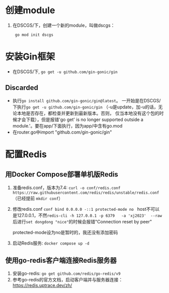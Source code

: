 # 创建module
1. 在DSCGS/下，创建一个新的module，叫做dscgs：
   ```bash
    go mod init dscgs
   ```

# 安装Gin框架
- 在DSCGS/下, `go get -u github.com/gin-gonic/gin`

## Discarded
- 执行`go install github.com/gin-gonic/gin@latest`。
  一开始是在DSCGS/下执行`go get -u github.com/gin-gonic/gin` （-u是update，加-u的话，无论本地是否存在，都检查并更新到最新版本。否则， 仅当本地没有这个包的时候才会下载），但是报错'go get' is no longer supported outside a module.'。要在app/下面执行，因为app/中含有go.mod
- 在router.go中import "github.com/gin-gonic/gin"

# 配置Redis
## 用Docker Compose部署单机版Redis
1. 准备redis.conf，版本为7.4: `curl -o conf/redis.conf https://raw.githubusercontent.com/redis/redis/unstable/redis.conf` （已经提前 `mkdir conf`）
2. 修改redis.conf
   `conf
    bind 0.0.0.0 -::1
    protected-mode no
   `
   host不可以是127.0.0.1，不然`redis-cli -h 127.0.0.1 -p 6379   -a 'xj2023'  --raw`后进行`set dongdong "nice"`的时候会报错"Connection reset by peer"

   protected-mode设为no是暂时的，我还没有添加密码

3. 启动Redis服务: `docker compose up -d`

## 使用go-redis客户端连接Redis服务器
1. 安装go-redis: `go get github.com/redis/go-redis/v9`
2. 参考go-redis的官方文档，启动客户端并与服务器连接：https://redis.uptrace.dev/zh/